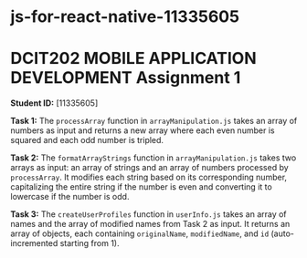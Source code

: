 # js-for-react-native-11335605
# DCIT202 MOBILE APPLICATION DEVELOPMENT Assignment 1

**Student ID:** [11335605]

**Task 1:**
The `processArray` function in `arrayManipulation.js` takes an array of numbers as input and returns a new array where each even number is squared and each odd number is tripled.

**Task 2:**
The `formatArrayStrings` function in `arrayManipulation.js` takes two arrays as input: an array of strings and an array of numbers processed by `processArray`. It modifies each string based on its corresponding number, capitalizing the entire string if the number is even and converting it to lowercase if the number is odd.

**Task 3:**
The `createUserProfiles` function in `userInfo.js` takes an array of names and the array of modified names from Task 2 as input. It returns an array of objects, each containing `originalName`, `modifiedName`, and `id` (auto-incremented starting from 1).
